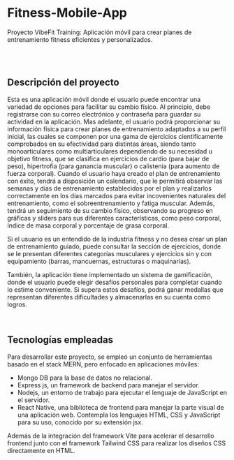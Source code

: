 # Fitness-Mobile-App
Proyecto VibeFit Training: Aplicación móvil para crear planes de entrenamiento fitness eficientes y personalizados.

<br><br>

## Descripción del proyecto
Esta es una aplicación móvil donde el usuario puede encontrar una variedad de opciones para facilitar su cambio físico. Al principio, debe registrarse con su correo electrónico y contraseña para guardar su actividad en la aplicación. Mas adelante, el usuario podrá proporcionar su información física para crear planes de entrenamiento adaptados a su perfil inicial, las cuales se componen por una gama de ejercicios científicamente comprobados en su efectividad para distintas áreas, siendo tanto monoarticulares como multiarticulares dependiendo de su necesidad u objetivo fitness, que se clasifica en ejercicios de cardio (para bajar de peso), hipertrofia (para ganancia muscular) o calistenia (para aumento de fuerza corporal). Cuando el usuario haya creado el plan de entrenamiento con éxito, tendrá a disposición un calendario, que le permitirá observar las semanas y días de entrenamiento establecidos por el plan y realizarlos correctamente en los días marcados para evitar incovenientes naturales del entrenamiento, como el sobreentrenamiento y fatiga muscular. Además, tendrá un seguimiento de su cambio físico, observando su progreso en gráficas y sliders para sus diferentes características, como peso corporal, índice de masa corporal y porcentaje de grasa corporal.

Si el usuario es un entendido de la industria fitness y no desea crear un plan de entrenamiento guiado, puede consultar la sección de ejercicios, donde se le presentan diferentes categorías musculares y ejercicios sin y con equipamiento (barras, mancuernas, estructuras o maquinarias).

También, la aplicación tiene implementado un sistema de gamificación, donde el usuario puede elegir desafíos personales para completar cuando lo estime conveniente. Si supera estos desafíos, podrá ganar medallas que representan diferentes dificultades y almacenarlas en su cuenta como logros.

<br>

## Tecnologías empleadas
Para desarrollar este proyecto, se empleó un conjunto de herramientas basado en el stack MERN, pero enfocado en aplicaciones móviles: 
* Mongo DB para la base de datos no relacional.
* Express js, un framework de backend para manejar el servidor.
* Nodejs, un entorno de trabajo para ejecutar el lenguaje de JavaScript en el servidor.
* React Native, una biblioteca de frontend para manejar la parte visual de una aplicación web. Contempla los lenguajes HTML, CSS y JavaScript para su uso, conocido por su extensión jsx.

Además de la integración del framework Vite para acelerar el desarrollo frontend junto con el framework Tailwind CSS para realizar los diseños CSS directamente en HTML.
